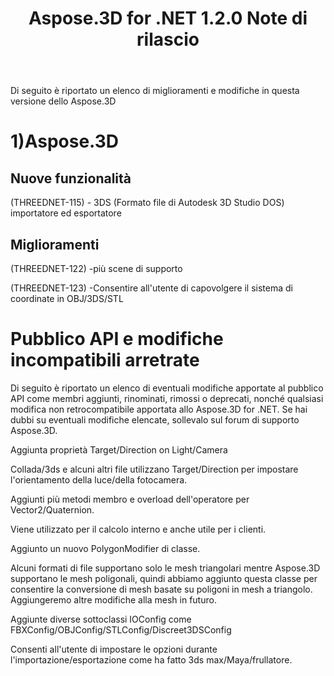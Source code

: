 ﻿---
title: Aspose.3D for .NET 1.2.0 Note di rilascio
type: docs
weight: 10
url: /it/net/aspose-3d-for-net-1-2-0-release-notes/
---
Di seguito è riportato un elenco di miglioramenti e modifiche in questa versione dello Aspose.3D
# **1)Aspose.3D**
## **Nuove funzionalità**
(THREEDNET-115) - 3DS (Formato file di Autodesk 3D Studio DOS) importatore ed esportatore
## **Miglioramenti**
(THREEDNET-122) -più scene di supporto

(THREEDNET-123) -Consentire all'utente di capovolgere il sistema di coordinate in OBJ/3DS/STL
# **Pubblico API e modifiche incompatibili arretrate**
Di seguito è riportato un elenco di eventuali modifiche apportate al pubblico API come membri aggiunti, rinominati, rimossi o deprecati, nonché qualsiasi modifica non retrocompatibile apportata allo Aspose.3D for .NET. Se hai dubbi su eventuali modifiche elencate, sollevalo sul forum di supporto Aspose.3D.

Aggiunta proprietà Target/Direction on Light/Camera

Collada/3ds e alcuni altri file utilizzano Target/Direction per impostare l'orientamento della luce/della fotocamera.

Aggiunti più metodi membro e overload dell'operatore per Vector2/Quaternion.

Viene utilizzato per il calcolo interno e anche utile per i clienti.

Aggiunto un nuovo PolygonModifier di classe.

Alcuni formati di file supportano solo le mesh triangolari mentre Aspose.3D supportano le mesh poligonali, quindi abbiamo aggiunto questa classe per consentire la conversione di mesh basate su poligoni in mesh a triangolo.
Aggiungeremo altre modifiche alla mesh in futuro.

Aggiunte diverse sottoclassi IOConfig come FBXConfig/OBJConfig/STLConfig/Discreet3DSConfig

Consenti all'utente di impostare le opzioni durante l'importazione/esportazione come ha fatto 3ds max/Maya/frullatore.
